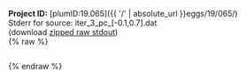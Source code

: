 **Project ID:** [plumID:19.065]({{ '/' | absolute_url }}eggs/19/065/)  
Stderr for source:  iter_3_pc_[-0.1,0.7].dat   
(download [zipped raw stdout](iter_3_pc_[-0.1,0.7].dat.plumed_master.stdout.txt.zip))  
{% raw %}
<pre>
</pre>
{% endraw %}
